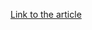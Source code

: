 [Link to the article](https://cybersecuritynews.com/new-ransomware-attack-mocking-elon-musk-supporters-using-powershell/)
